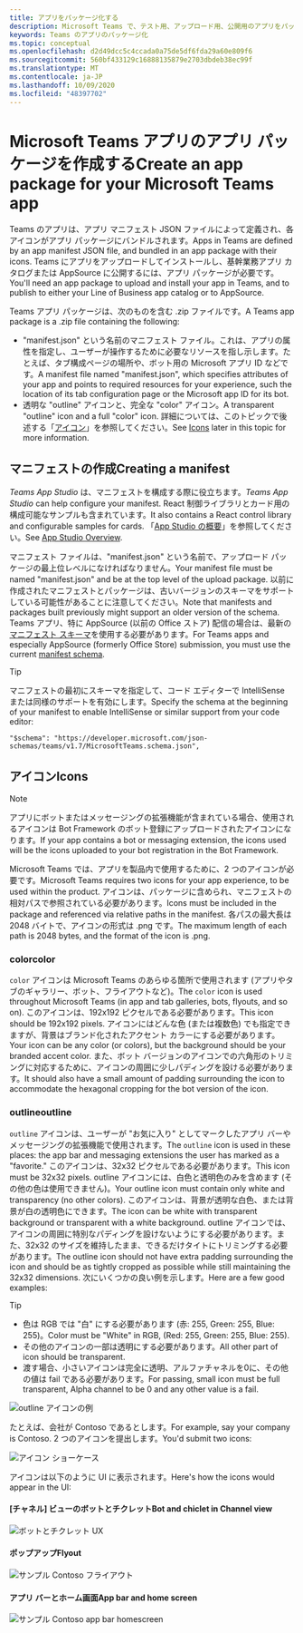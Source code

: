 ```yaml
---
title: アプリをパッケージ化する
description: Microsoft Teams で、テスト用、アップロード用、公開用のアプリをパッケージ化する方法について説明します
keywords: Teams のアプリのパッケージ化
ms.topic: conceptual
ms.openlocfilehash: d2d49dcc5c4ccada0a75de5df6fda29a60e809f6
ms.sourcegitcommit: 560bf433129c16888135879e2703dbdeb38ec99f
ms.translationtype: MT
ms.contentlocale: ja-JP
ms.lasthandoff: 10/09/2020
ms.locfileid: "48397702"
---
```

# <a name="create-an-app-package-for-your-microsoft-teams-app"></a><span data-ttu-id="6f866-104">Microsoft Teams アプリのアプリ パッケージを作成する</span><span class="sxs-lookup"><span data-stu-id="6f866-104">Create an app package for your Microsoft Teams app</span></span>

<span data-ttu-id="6f866-105">Teams のアプリは、アプリ マニフェスト JSON ファイルによって定義され、各アイコンがアプリ パッケージにバンドルされます。</span><span class="sxs-lookup"><span data-stu-id="6f866-105">Apps in Teams are defined by an app manifest JSON file, and bundled in an app package with their icons.</span></span> <span data-ttu-id="6f866-106">Teams にアプリをアップロードしてインストールし、基幹業務アプリ カタログまたは AppSource に公開するには、アプリ パッケージが必要です。</span><span class="sxs-lookup"><span data-stu-id="6f866-106">You'll need an app package to upload and install your app in Teams, and to publish to either your Line of Business app catalog or to AppSource.</span></span>

<span data-ttu-id="6f866-107">Teams アプリ パッケージは、次のものを含む .zip ファイルです。</span><span class="sxs-lookup"><span data-stu-id="6f866-107">A Teams app package is a .zip file containing the following:</span></span>

* <span data-ttu-id="6f866-108">"manifest.json" という名前のマニフェスト ファイル。これは、アプリの属性を指定し、ユーザーが操作するために必要なリソースを指し示します。たとえば、タブ構成ページの場所や、ボット用の Microsoft アプリ ID などです。</span><span class="sxs-lookup"><span data-stu-id="6f866-108">A manifest file named "manifest.json", which specifies attributes of your app and points to required resources for your experience, such the location of its tab configuration page or the Microsoft app ID for its bot.</span></span>
* <span data-ttu-id="6f866-109">透明な "outline" アイコンと、完全な "color" アイコン。</span><span class="sxs-lookup"><span data-stu-id="6f866-109">A transparent "outline" icon and a full "color" icon.</span></span> <span data-ttu-id="6f866-110">詳細については、このトピックで後述する「[アイコン](#icons)」を参照してください。</span><span class="sxs-lookup"><span data-stu-id="6f866-110">See [Icons](#icons) later in this topic for more information.</span></span>

## <a name="creating-a-manifest"></a><span data-ttu-id="6f866-111">マニフェストの作成</span><span class="sxs-lookup"><span data-stu-id="6f866-111">Creating a manifest</span></span>

<span data-ttu-id="6f866-112">*Teams App Studio* は、マニフェストを構成する際に役立ちます。</span><span class="sxs-lookup"><span data-stu-id="6f866-112">*Teams App Studio* can help configure your manifest.</span></span> <span data-ttu-id="6f866-113">React 制御ライブラリとカード用の構成可能なサンプルも含まれています。</span><span class="sxs-lookup"><span data-stu-id="6f866-113">It also contains a React control library and configurable samples for cards.</span></span> <span data-ttu-id="6f866-114">「[App Studio の概要](~/concepts/build-and-test/app-studio-overview.md)」を参照してください。</span><span class="sxs-lookup"><span data-stu-id="6f866-114">See [App Studio Overview](~/concepts/build-and-test/app-studio-overview.md).</span></span>

<span data-ttu-id="6f866-115">マニフェスト ファイルは、"manifest.json" という名前で、アップロード パッケージの最上位レベルになければなりません。</span><span class="sxs-lookup"><span data-stu-id="6f866-115">Your manifest file must be named "manifest.json" and be at the top level of the upload package.</span></span> <span data-ttu-id="6f866-116">以前に作成されたマニフェストとパッケージは、古いバージョンのスキーマをサポートしている可能性があることに注意してください。</span><span class="sxs-lookup"><span data-stu-id="6f866-116">Note that manifests and packages built previously might support an older version of the schema.</span></span> <span data-ttu-id="6f866-117">Teams アプリ、特に AppSource (以前の Office ストア) 配信の場合は、最新の[マニフェスト スキーマ](~/resources/schema/manifest-schema.md)を使用する必要があります。</span><span class="sxs-lookup"><span data-stu-id="6f866-117">For Teams apps and especially AppSource (formerly Office Store) submission, you must use the current [manifest schema](~/resources/schema/manifest-schema.md).</span></span>

> [!TIP]
> <span data-ttu-id="6f866-118">マニフェストの最初にスキーマを指定して、コード エディターで IntelliSense または同様のサポートを有効にします。</span><span class="sxs-lookup"><span data-stu-id="6f866-118">Specify the schema at the beginning of your manifest to enable IntelliSense or similar support from your code editor:</span></span>
>
> `"$schema": "https://developer.microsoft.com/json-schemas/teams/v1.7/MicrosoftTeams.schema.json",`

## <a name="icons"></a><span data-ttu-id="6f866-119">アイコン</span><span class="sxs-lookup"><span data-stu-id="6f866-119">Icons</span></span>

> [!Note]
> <span data-ttu-id="6f866-120">アプリにボットまたはメッセージングの拡張機能が含まれている場合、使用されるアイコンは Bot Framework のボット登録にアップロードされたアイコンになります。</span><span class="sxs-lookup"><span data-stu-id="6f866-120">If your app contains a bot or messaging extension, the icons used will be the icons uploaded to your bot registration in the Bot Framework.</span></span>

<span data-ttu-id="6f866-121">Microsoft Teams では、アプリを製品内で使用するために、2 つのアイコンが必要です。</span><span class="sxs-lookup"><span data-stu-id="6f866-121">Microsoft Teams requires two icons for your app experience, to be used within the product.</span></span> <span data-ttu-id="6f866-122">アイコンは、パッケージに含められ、マニフェストの相対パスで参照されている必要があります。</span><span class="sxs-lookup"><span data-stu-id="6f866-122">Icons must be included in the package and referenced via relative paths in the manifest.</span></span> <span data-ttu-id="6f866-123">各パスの最大長は 2048 バイトで、アイコンの形式は .png です。</span><span class="sxs-lookup"><span data-stu-id="6f866-123">The maximum length of each path is 2048 bytes, and the format of the icon is .png.</span></span>

### <a name="color"></a><span data-ttu-id="6f866-124">color</span><span class="sxs-lookup"><span data-stu-id="6f866-124">color</span></span>

<span data-ttu-id="6f866-125">`color` アイコンは Microsoft Teams のあらゆる箇所で使用されます (アプリやタブのギャラリー、ボット、フライアウトなど)。</span><span class="sxs-lookup"><span data-stu-id="6f866-125">The `color` icon is used throughout Microsoft Teams (in app and tab galleries, bots, flyouts, and so on).</span></span> <span data-ttu-id="6f866-126">このアイコンは、192x192 ピクセルである必要があります。</span><span class="sxs-lookup"><span data-stu-id="6f866-126">This icon should be 192x192 pixels.</span></span> <span data-ttu-id="6f866-127">アイコンにはどんな色 (または複数色) でも指定できますが、背景はブランド化されたアクセント カラーにする必要があります。</span><span class="sxs-lookup"><span data-stu-id="6f866-127">Your icon can be any color (or colors), but the background should be your branded accent color.</span></span> <span data-ttu-id="6f866-128">また、ボット バージョンのアイコンでの六角形のトリミングに対応するために、アイコンの周囲に少しパディングを設ける必要があります。</span><span class="sxs-lookup"><span data-stu-id="6f866-128">It should also have a small amount of padding surrounding the icon to accommodate the hexagonal cropping for the bot version of the icon.</span></span>

### <a name="outline"></a><span data-ttu-id="6f866-129">outline</span><span class="sxs-lookup"><span data-stu-id="6f866-129">outline</span></span>

<span data-ttu-id="6f866-130">`outline` アイコンは、ユーザーが "お気に入り" としてマークしたアプリ バーやメッセージングの拡張機能で使用されます。</span><span class="sxs-lookup"><span data-stu-id="6f866-130">The `outline` icon is used in these places: the app bar and messaging extensions the user has marked as a "favorite."</span></span> <span data-ttu-id="6f866-131">このアイコンは、32x32 ピクセルである必要があります。</span><span class="sxs-lookup"><span data-stu-id="6f866-131">This icon must be 32x32 pixels.</span></span> <span data-ttu-id="6f866-132">outline アイコンには、白色と透明色のみを含めます (その他の色は使用できません)。</span><span class="sxs-lookup"><span data-stu-id="6f866-132">Your outline icon must contain only white and transparency (no other colors).</span></span> <span data-ttu-id="6f866-133">このアイコンは、背景が透明な白色、または背景が白の透明色にできます。</span><span class="sxs-lookup"><span data-stu-id="6f866-133">The icon can be white with transparent background or transparent with a white background.</span></span> <span data-ttu-id="6f866-134">outline アイコンでは、アイコンの周囲に特別なパディングを設けないようにする必要があります。また、32x32 のサイズを維持したまま、できるだけタイトにトリミングする必要があります。</span><span class="sxs-lookup"><span data-stu-id="6f866-134">The outline icon should not have extra padding surrounding the icon and should be as tightly cropped as possible while still maintaining the 32x32 dimensions.</span></span> <span data-ttu-id="6f866-135">次にいくつかの良い例を示します。</span><span class="sxs-lookup"><span data-stu-id="6f866-135">Here are a few good examples:</span></span>

> [!TIP]
>  * <span data-ttu-id="6f866-136">色は RGB では "白" にする必要があります (赤: 255, Green: 255, Blue: 255)。</span><span class="sxs-lookup"><span data-stu-id="6f866-136">Color must be "White" in RGB, (Red: 255, Green: 255, Blue: 255).</span></span>
>  * <span data-ttu-id="6f866-137">その他のアイコンの一部は透明にする必要があります。</span><span class="sxs-lookup"><span data-stu-id="6f866-137">All other part of icon should be transparent.</span></span>
>  * <span data-ttu-id="6f866-138">渡す場合、小さいアイコンは完全に透明、アルファチャネルを0に、その他の値は fail である必要があります。</span><span class="sxs-lookup"><span data-stu-id="6f866-138">For passing, small icon must be full transparent, Alpha channel to be 0 and any other value is a fail.</span></span>

![outline アイコンの例](~/assets/images/icons/sample20x20s.png)

<span data-ttu-id="6f866-140">たとえば、会社が Contoso であるとします。</span><span class="sxs-lookup"><span data-stu-id="6f866-140">For example, say your company is Contoso.</span></span> <span data-ttu-id="6f866-141">2 つのアイコンを提出します。</span><span class="sxs-lookup"><span data-stu-id="6f866-141">You'd submit two icons:</span></span>

![アイコン ショーケース](~/assets/images/framework/framework_submit_icon.png)

<span data-ttu-id="6f866-143">アイコンは以下のように UI に表示されます。</span><span class="sxs-lookup"><span data-stu-id="6f866-143">Here's how the icons would appear in the UI:</span></span>

#### <a name="bot-and-chiclet-in-channel-view"></a><span data-ttu-id="6f866-144">[チャネル] ビューのボットとチクレット</span><span class="sxs-lookup"><span data-stu-id="6f866-144">Bot and chiclet in Channel view</span></span>

![ボットとチクレット UX](~/assets/images/icons/botandchiclet.png)

#### <a name="flyout"></a><span data-ttu-id="6f866-146">ポップアップ</span><span class="sxs-lookup"><span data-stu-id="6f866-146">Flyout</span></span>

![サンプル Contoso フライアウト](~/assets/images/icons/flyout.png)

#### <a name="app-bar-and-home-screen"></a><span data-ttu-id="6f866-148">アプリ バーとホーム画面</span><span class="sxs-lookup"><span data-stu-id="6f866-148">App bar and home screen</span></span>

![サンプル Contoso app bar homescreen](~/assets/images/icons/appbarhomescreen.png)

